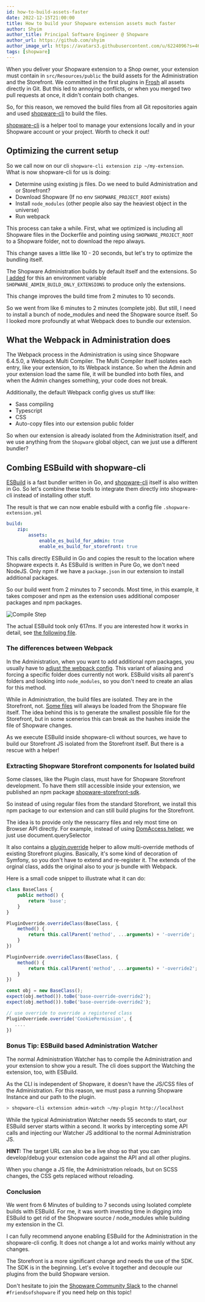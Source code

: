 ```yaml
---
id: how-to-build-assets-faster
date: 2022-12-15T21:00:00
title: How to build your Shopware extension assets much faster
author: Shyim
author_title: Principal Software Engineer @ Shopware
author_url: https://github.com/shyim
author_image_url: https://avatars3.githubusercontent.com/u/6224096?s=460&u=18be3a2d46f07dd42fc2b6dee9b4b9b68bca28d2&v=4
tags: [shopware]
---
```


When you deliver your Shopware extension to a Shop owner, your extension must contain in `src/Resources/public` the build assets for the Administration and the Storefront.
We committed in the first plugins in [Frosh](https://github.com/FriendsOfShopware) all assets directly in Git.
But this led to annoying conflicts, or when you merged two pull requests at once, it didn't contain both changes.

So, for this reason, we removed the build files from all Git repositories again and used [shopware-cli](https://sw-cli.fos.gg) to build the files.

[shopware-cli](https://sw-cli.fos.gg) is a helper tool to manage your extensions locally and in your Shopware account or your project. Worth to check it out!

## Optimizing the current setup

So we call now on our cli `shopware-cli extension zip ~/my-extension`. What is now shopware-cli for us is doing:

- Determine using existing js files. Do we need to build Administration and or Storefront?
- Download Shopware (If no env `SHOPWARE_PROJECT_ROOT` exists)
- Install `node_modules` (other people also say the heaviest object in the universe)
- Run webpack

This process can take a while. 
First, what we optimized is including all Shopware files in the Dockerfile and pointing using `SHOPWARE_PROJECT_ROOT` to a Shopware folder, not to download the repo always.

This change saves a little like 10 - 20 seconds, but let's try to optimize the bundling itself.

The Shopware Administration builds by default itself and the extensions. So [I added](https://github.com/shopware/platform/commit/bffa1d01b0bef7b6f792327d40b4603e68bf4662) for this an environment variable `SHOPWARE_ADMIN_BUILD_ONLY_EXTENSIONS` to produce only the extensions.

This change improves the build time from 2 minutes to 10 seconds.

So we went from like 6 minutes to 2 minutes (complete job). But still, I need to install a bunch of node_modules and need the Shopware source itself. So I looked more profoundly at what Webpack does to bundle our extension.

## What the Webpack in Administration does

The Webpack process in the Administration is using since Shopware 6.4.5.0, a Webpack Multi Compiler.
The Multi Compiler itself isolates each entry, like your extension, to its Webpack instance. So when the Admin and your extension load the same file, it will be bundled into both files, and when the Admin changes something, your code does not break.

Additionally, the default Webpack config gives us stuff like:

- Sass compiling
- Typescript
- CSS
- Auto-copy files into our extension public folder

So when our extension is already isolated from the Administration itself, and we use anything from the `Shopware` global object, can we just use a different bundler?

## Combing ESBuild with shopware-cli

[ESBuild](https://esbuild.github.io/) is a fast bundler written in Go, and [shopware-cli](https://github.com/FriendsOfShopware/shopware-cli/) itself is also written in Go. So let's combine these tools to integrate them directly into shopware-cli instead of installing other stuff.

The result is that we can now enable esbuild with a config file `.shopware-extension.yml`

```yaml
build:
    zip:
        assets:
            enable_es_build_for_admin: true
            enable_es_build_for_storefront: true
```

This calls directly ESBuild in Go and copies the result to the location where Shopware expects it. As ESBuild is written in Pure Go, we don't need NodeJS. Only npm if we have a `package.json` in our extension to install additional packages.

So our build went from 2 minutes to 7 seconds. Most time, in this example, it takes composer and npm as the extension uses additional composer packages and npm packages.

![Compile Step](https://i.imgur.com/s4rBzX2.png)

The actual ESBuild took only 617ms. If you are interested how it works in detail, see [the following file](https://github.com/FriendsOfShopware/shopware-cli/blob/main/extension/asset_native.go).

### The differences between Webpack

In the Administration, when you want to add additional npm packages, you usually have to [adjust the webpack config](https://developer.shopware.com/docs/guides/plugins/plugins/plugin-fundamentals/using-npm-dependencies#adding-a-npm-package-to-the-administration-or-the-storefront). This variant of aliasing and forcing a specific folder does currently not work. ESBuild visits all parent's folders and looking into `node_modules`, so you don't need to create an alias for this method.

While in Administration, the build files are isolated. They are in the Storefront, not. [Some files](https://github.com/shopware/platform/blob/93283b9acef3ed1989dcba1565d289abd411d36a/src/Storefront/Resources/app/storefront/webpack.config.js#L251-L254) will always be loaded from the Shopware file itself. 
The idea behind this is to generate the smallest possible file for the Storefront, but in some scenerios this can break as the hashes inside the file of Shopware changes.

As we execute ESBuild inside shopware-cli without sources, we have to build our Storefront JS isolated from the Storefront itself. But there is a rescue with a helper!

### Extracting Shopware Storefront components for Isolated build

Some classes, like the Plugin class, must have for Shopware Storefront development. To have them still accessible inside your extension, we published an npm package [shopware-storefront-sdk](https://github.com/FriendsOfShopware/shopware-storefront-sdk). 

So instead of using regular files from the standard Storefront, we install this npm package to our extension and can still build plugins for the Storefront.

The idea is to provide only the nesscarry files and rely most time on Browser API directly. For example, instead of using [DomAccess helper](https://github.com/shopware/platform/blob/trunk/src/Storefront/Resources/app/storefront/src/helper/dom-access.helper.js), we just use document.querySelector

It also contains a [plugin.override](https://github.com/FriendsOfShopware/shopware-storefront-sdk/blob/main/src/plugin-system/plugin.override.ts) helper to allow multi-override methods of existing Storefront plugins. Basically, it's some kind of decoration of Symfony, so you don't have to extend and re-register it. The extends of the orginal class, adds the original also to your js bundle with Webpack. 

Here is a small code snippet to illustrate what it can do:

```js
class BaseClass {
    public method() {
        return 'base';
    }
}

PluginOverride.overrideClass(BaseClass, {
    method() {
        return this.callParent('method', ...arguments) + '-override';
    }
})

PluginOverride.overrideClass(BaseClass, {
    method() {
        return this.callParent('method', ...arguments) + '-override2';
    }
})

const obj = new BaseClass();
expect(obj.method()).toBe('base-override-override2');
expect(obj.method()).toBe('base-override-override2');

// use override to override a registered class
PluginOverriede.override('CookiePermission', {
   ....
})
```


### Bonus Tip: ESBuild based Administration Watcher

The normal Administration Watcher has to compile the Administration and your extension to show you a result. The cli does support the Watching the extension, too, with ESBuild.

As the CLI is independent of Shopware, it doesn't have the JS/CSS files of the Administration. For this reason, we must pass a running Shopware Instance and our path to the plugin.

```bash
> shopware-cli extension admin-watch ~/my-plugin http://localhost
```

While the typical Administration Watcher needs 55 seconds to start, our ESBuild server starts within a second. It works by intercepting some API calls and injecting our Watcher JS additional to the normal Administration JS.

**HINT:** The target URL can also be a live shop so that you can develop/debug your extension code against the API and all other plugins.

When you change a JS file, the Administration reloads, but on SCSS changes, the CSS gets replaced without reloading. 


### Conclusion

We went from 6 Minutes of building to 7 seconds using Isolated complete builds with ESBuild.
For me, it was worth investing time in digging into ESBuild to get rid of the Shopware source / node_modules while building my extension in the CI.

I can fully recommend anyone enabling ESBuild for the Administration in the shopware-cli config. It does not change a lot and works mainly without any changes. 

The Storefront is a more significant change and needs the use of the SDK. The SDK is in the beginning. Let's evolve it together and decouple our plugins from the build Shopware version.

Don't hesitate to join the [Shopware Community Slack](https://slack.shopware.com) to the channel `#friendsofshopware` if you need help on this topic!


